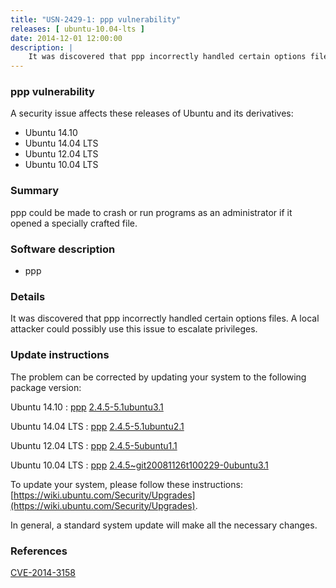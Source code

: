 ```yaml
---
title: "USN-2429-1: ppp vulnerability"
releases: [ ubuntu-10.04-lts ]
date: 2014-12-01 12:00:00
description: |
    It was discovered that ppp incorrectly handled certain options files. A local attacker could possibly use this issue to escalate privileges. 
--- 
```

 
### ppp vulnerability

A security issue affects these releases of Ubuntu and its derivatives:

* Ubuntu 14.10
* Ubuntu 14.04 LTS
* Ubuntu 12.04 LTS
* Ubuntu 10.04 LTS

### Summary

ppp could be made to crash or run programs as an administrator if it opened a specially crafted file.

### Software description

* ppp 

### Details

It was discovered that ppp incorrectly handled certain options files. A local attacker could possibly use this issue to escalate privileges. 

### Update instructions

The problem can be corrected by updating your system to the following package version:

Ubuntu 14.10
 : [ppp](https://launchpad.net/ubuntu/+source/ppp) <span> [2.4.5-5.1ubuntu3.1](https://launchpad.net/ubuntu/+source/ppp/2.4.5-5.1ubuntu3.1) </span> 

Ubuntu 14.04 LTS
 : [ppp](https://launchpad.net/ubuntu/+source/ppp) <span> [2.4.5-5.1ubuntu2.1](https://launchpad.net/ubuntu/+source/ppp/2.4.5-5.1ubuntu2.1) </span> 

Ubuntu 12.04 LTS
 : [ppp](https://launchpad.net/ubuntu/+source/ppp) <span> [2.4.5-5ubuntu1.1](https://launchpad.net/ubuntu/+source/ppp/2.4.5-5ubuntu1.1) </span> 

Ubuntu 10.04 LTS
 : [ppp](https://launchpad.net/ubuntu/+source/ppp) <span> [2.4.5~git20081126t100229-0ubuntu3.1](https://launchpad.net/ubuntu/+source/ppp/2.4.5~git20081126t100229-0ubuntu3.1) </span> 

To update your system, please follow these instructions: [https://wiki.ubuntu.com/Security/Upgrades](https://wiki.ubuntu.com/Security/Upgrades).

In general, a standard system update will make all the necessary changes. 

### References

 [CVE-2014-3158](http://people.ubuntu.com/~ubuntu-security/cve/CVE-2014-3158)
 
